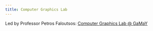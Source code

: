 ```yaml
---
title: Computer Graphics Lab
---
```

Led by Professor Petros Faloutsos: [Computer Graphics Lab @ GaMaY](https://lassonde.yorku.ca/users/pfal)